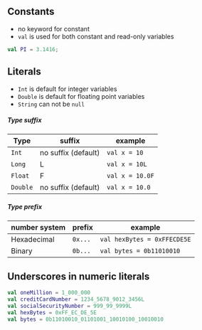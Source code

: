 ## Constants
* no keyword for constant
* `val` is used for both constant and read-only variables
```kotlin
val PI = 3.1416;
```

## Literals
* `Int` is default for integer variables
* `Double` is default for floating point variables
* `String` can not be `null`

##### Type suffix
| Type | suffix |example|
|------|--------|-------|
|  `Int` | no suffix (default) | `val x = 10` |
| `Long` | L | `val x = 10L` |
| `Float`| F | `val x = 10.0F` |
| `Double` | no suffix (default) | `val x = 10.0` |

##### Type prefix
| number system | prefix | example |
|---------------|--------|---------|
| Hexadecimal |  `0x...` | `val hexBytes = 0xFFECDE5E` |
| Binary | `0b...` | `val bytes = 0b11010010` |

## Underscores in numeric literals
```kotlin
val oneMillion = 1_000_000
val creditCardNumber = 1234_5678_9012_3456L
val socialSecurityNumber = 999_99_9999L
val hexBytes = 0xFF_EC_DE_5E
val bytes = 0b11010010_01101001_10010100_10010010
```
